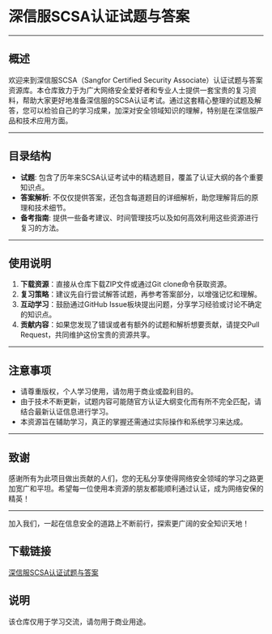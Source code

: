 # 深信服SCSA认证试题与答案

---

## 概述

欢迎来到深信服SCSA（Sangfor Certified Security Associate）认证试题与答案资源库。本仓库致力于为广大网络安全爱好者和专业人士提供一套宝贵的复习资料，帮助大家更好地准备深信服的SCSA认证考试。通过这套精心整理的试题及解答，您可以检验自己的学习成果，加深对安全领域知识的理解，特别是在深信服产品和技术应用方面。

---

## 目录结构

- **试题**: 包含了历年来SCSA认证考试中的精选题目，覆盖了认证大纲的各个重要知识点。
- **答案解析**: 不仅仅提供答案，还包含每道题目的详细解析，助您理解背后的原理和技术细节。
- **备考指南**: 提供一些备考建议、时间管理技巧以及如何高效利用这些资源进行复习的方法。

---

## 使用说明

1. **下载资源**：直接从仓库下载ZIP文件或通过Git clone命令获取资源。
2. **复习策略**：建议先自行尝试解答试题，再参考答案部分，以增强记忆和理解。
3. **互动学习**：鼓励通过GitHub Issue板块提出问题，分享学习经验或讨论不确定的知识点。
4. **贡献内容**：如果您发现了错误或者有额外的试题和解析想要贡献，请提交Pull Request，共同维护这份宝贵的资源共享。

---

## 注意事项

- 请尊重版权，个人学习使用，请勿用于商业或盈利目的。
- 由于技术不断更新，试题内容可能随官方认证大纲变化而有所不完全匹配，请结合最新认证信息进行学习。
- 本资源旨在辅助学习，真正的掌握还需通过实际操作和系统学习来达成。

---

## 致谢

感谢所有为此项目做出贡献的人们，您的无私分享使得网络安全领域的学习之路更加宽广和平坦。希望每一位使用本资源的朋友都能顺利通过认证，成为网络安保的精英！

---

加入我们，一起在信息安全的道路上不断前行，探索更广阔的安全知识天地！

## 下载链接
[深信服SCSA认证试题与答案](https://pan.quark.cn/s/d615a4aa4939)

## 说明

该仓库仅用于学习交流，请勿用于商业用途。
